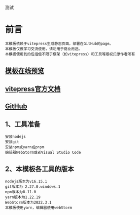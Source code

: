 ## 
测试
# 前言

```
本模板依赖于vitepress生成静态页面，部署在GitHub的page。
本模板仅做学习交流使用，请勿用于商业用途。
本模板使用到的包括但不限于框架（如vitepress）和工具等版权归原作者所有
```



## [模板在线预览](https://qianyinggenian.github.io/vitePressBlog/)

## [vitepress官方文档](https://vitepress.dev/)

## [GitHub](https://github.com/)

## 1、工具准备

```
安装nodejs
安装git
安装npm或yarn或pnpm
编辑器WebStorm或者Visual Studio Code
```

## 2、本模板各工具的版本

```
nodejs版本为v16.15.1
git版本为 2.27.0.windows.1
npm版本为8.11.0
yarn版本为1.22.19
WebStorm版本为2022.3.1
本模板使用yarn，编辑器使用webStorm
```


